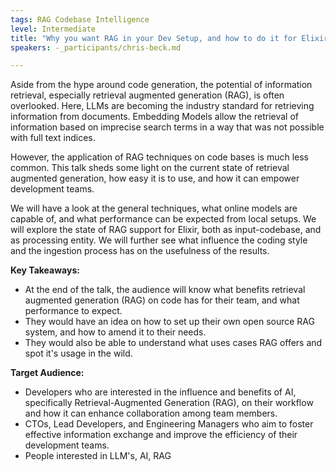 ```yaml
---
tags: RAG Codebase Intelligence
level: Intermediate
title: "Why you want RAG in your Dev Setup, and how to do it for Elixir"
speakers: -_participants/chris-beck.md

---
```

Aside from the hype around code generation, the potential of information retrieval, especially retrieval augmented generation (RAG), is often overlooked. Here, LLMs are  becoming the industry standard for retrieving information from documents. Embedding Models allow the retrieval of information based on imprecise search terms in a way that was not possible with full text indices.

However, the application of RAG techniques on code bases is much less common. This talk sheds some light on the current state of retrieval augmented generation, how easy it is to use, and how it can empower development teams. 

We will have a look at the general techniques, what online models are capable of, and what performance can be expected from local setups. We will explore the state of RAG support for Elixir, both as input-codebase, and as processing entity. We will further see what influence the coding style and the ingestion process has on the usefulness of the results. 

**Key Takeaways:**
- At the end of the talk, the audience will know what benefits retrieval augmented generation (RAG) on code has for their team, and what performance to expect.
- They would have an idea on how to set up their own open source RAG system, and how to amend it to their needs.
- They would also be able to understand what uses cases RAG offers and spot it's usage in the wild.

**Target Audience:**
- Developers who are interested in the influence and benefits of AI, specifically Retrieval-Augmented Generation (RAG), on their workflow and how it can enhance collaboration among team members.
- CTOs, Lead Developers, and Engineering Managers who aim to foster effective information exchange and improve the efficiency of their development teams.
- People interested in LLM's, AI, RAG

